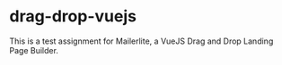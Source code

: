 # drag-drop-vuejs
This is a test assignment for Mailerlite, a VueJS Drag and Drop Landing Page Builder.
